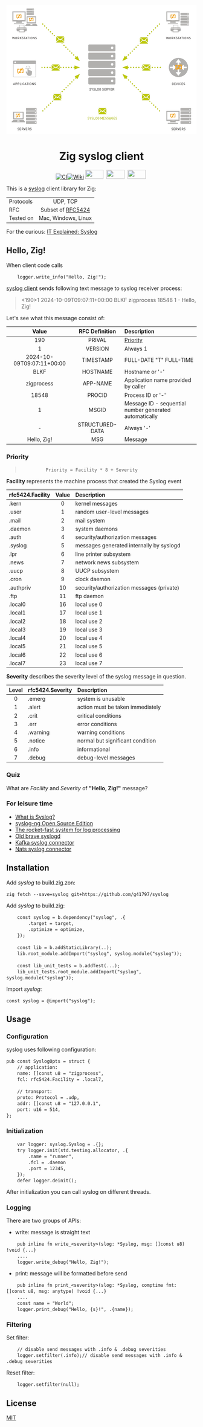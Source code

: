 ![](_logo/syslogzig-removebg.png)

# <center>Zig syslog client</center>

<center>

[![CI](https://github.com/g41797/syslog/actions/workflows/ci.yml/badge.svg)](https://github.com/g41797/syslog/actions/workflows/ci.yml)[![Wiki](https://img.shields.io/badge/Wikipedia-%23000000.svg?style=for-the-badge&logo=wikipedia&logoColor=white)](https://en.wikipedia.org/wiki/Syslog)
<img src="https://img.shields.io/badge/Linux-FCC624?style=flat&logo=linux&logoColor=black" width="48" height="24">&nbsp;
<img src="https://img.shields.io/badge/macOS-000000?style=flat&logo=apple&logoColor=white" width="48" height="24">&nbsp;
<img src="https://img.shields.io/badge/Windows-0078D6?style=flat&logo=windows&logoColor=white" width="48" height="24">&nbsp;

</center>


  This is a [syslog](https://en.wikipedia.org/wiki/Syslog) client library for Zig:

|           |                                                                    |
|-----------|:------------------------------------------------------------------:|
| Protocols |                              UDP, TCP                              |  
| RFC       | Subset of [RFC5424](https://datatracker.ietf.org/doc/html/rfc5424) |
| Tested on |       Mac, Windows, Linux                   |
  
For the curious: [IT Explained:
Syslog](https://www.paessler.com/it-explained/syslog)  
  

## Hello, Zig!
     
When client code calls
```zig
    logger.write_info("Hello, Zig!");
```

[syslog client](src/syslog.zig) sends following text message to syslog receiver process:
>
> <190>1 2024-10-09T09:07:11+00:00 BLKF zigprocess 18548 1 - Hello, Zig!
> 
   
    
Let's see what this message consist of:
   
| Value | RFC Definition  | Description                                            |
|:-----------:|:---------------:|:-------------------------------------------------------|
|   190     |     PRIVAL      | [Priority](#priority)                               |
|   1     |     VERSION     | Always 1                                               |
|   2024-10-09T09:07:11+00:00     |    TIMESTAMP    | FULL-DATE "T" FULL-TIME                                |
|   BLKF     |    HOSTNAME     | Hostname or '-'                                        |
|   zigprocess     |    APP-NAME     | Application name provided by caller                    |
|   18548     |     PROCID      | Process ID or  '-'                                     |
|   1     |      MSGID      | Message ID - sequential number generated automatically |
|   -     | STRUCTURED-DATA | Always '-'                                             |
|   Hello, Zig!     |       MSG       | Message                                                |

   
     
### Priority

>              Priority = Facility * 8 + Severity 

**Facility** represents the machine process that created the Syslog event

| rfc5424.Facility      | Value | Description |
|:----------------------|  :---:           |          :--- |
| .kern                 | 0  |     kernel messages |
| .user                 | 1  |     random user-level messages |
| .mail                 | 2  |     mail system |
| .daemon               | 3  |     system daemons |
| .auth                 | 4  |     security/authorization messages |
| .syslog               | 5  |     messages generated internally by syslogd |
| .lpr                  | 6  |     line printer subsystem |
| .news                 | 7  |     network news subsystem |
| .uucp                 | 8  |     UUCP subsystem |
| .cron                 | 9  |     clock daemon |
| .authpriv             | 10 |     security/authorization messages (private) |
| .ftp                  | 11 |     ftp daemon |
| .local0               | 16 |     local use 0 |
| .local1               | 17 |     local use 1 |
| .local2               | 18 |     local use 2 |
| .local3               | 19 |     local use 3 |
| .local4               | 20 |     local use 4 |
| .local5               | 21 |     local use 5 |
| .local6               | 22 |     local use 6 |
| .local7               | 23 |     local use 7 |
 
     
  
**Severity** describes the severity level of the syslog message in question.

| Level | rfc5424.Severity | Description |
| :---:          |:-----------------|          :--- |
|0| .emerg           |  system is unusable               |
|1| .alert           |  action must be taken immediately |
|2| .crit            |  critical conditions              |
|3| .err             |  error conditions                 |
|4| .warning         |  warning conditions               |
|5| .notice          |  normal but significant condition |
|6| .info            |  informational                    |
|7| .debug           |  debug-level messages             |


### Quiz

What are *Facility* and *Severity* of **"Hello, Zig!"** message?

### For leisure time

- [What is Syslog?](https://www.auvik.com/franklyit/blog/what-is-syslog/)
- [syslog-ng Open Source Edition](https://www.syslog-ng.com/products/open-source-log-management/)
- [The rocket-fast system for log processing](https://www.rsyslog.com/)
- [Old brave syslogd](https://linux.die.net/man/8/syslogd)
- [Kafka syslog connector](https://www.confluent.io/hub/confluentinc/kafka-connect-syslog)
- [Nats syslog connector](https://github.com/g41797/syslog2nats)

## Installation

Add *syslog* to build.zig.zon:
```bach
zig fetch --save=syslog git+https://github.com/g41797/syslog
```

Add *syslog* to build.zig:
```zig
    const syslog = b.dependency("syslog", .{
        .target = target,
        .optimize = optimize,
    });

    const lib = b.addStaticLibrary(..);
    lib.root_module.addImport("syslog", syslog.module("syslog"));

    const lib_unit_tests = b.addTest(...);
    lib_unit_tests.root_module.addImport("syslog", syslog.module("syslog"));
```

Import *syslog*: 
```zig
const syslog = @import("syslog");
```

## Usage

### Configuration

syslog uses following configuration:
```zig
pub const SyslogOpts = struct {
    // application:
    name: []const u8 = "zigprocess",
    fcl: rfc5424.Facility = .local7,

    // transport:
    proto: Protocol = .udp,
    addr: []const u8 = "127.0.0.1",
    port: u16 = 514,
};
```

### Initialization

```zig
    var logger: syslog.Syslog = .{};
    try logger.init(std.testing.allocator, .{
        .name = "runner",
        .fcl = .daemon
        .port = 12345,
    });
    defer logger.deinit();
```

After initialization you can call syslog on different threads.

### Logging  
There are two groups of APIs:
- write: message is straight text 
```zig
    pub inline fn write_<severity>(slog: *Syslog, msg: []const u8) !void {...}
    ....
    logger.write_debug("Hello, Zig!");
```
- print: message will be formatted before send
```zig
    pub inline fn print_<severity>(slog: *Syslog, comptime fmt: []const u8, msg: anytype) !void {...}
    ....
    const name = "World";
    logger.print_debug("Hello, {s}!", .{name});
```

### Filtering

Set filter:
```zig
    // disable send messages with .info & .debug severities
    logger.setfilter(.info);// disable send messages with .info & .debug severities 
```

Reset filter:
```zig
    logger.setfilter(null); 
```

## License
[MIT](LICENSE)
